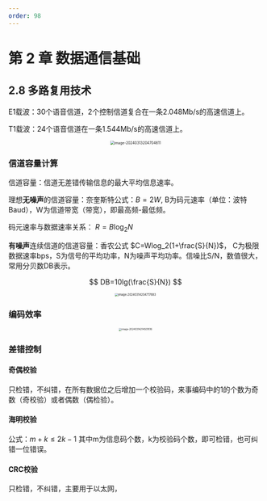 ```yaml
---
order: 98
---
```


# 第 2 章 数据通信基础

## 2.8 多路复用技术

E1载波：30个语音信道，2个控制信道复合在一条2.048Mb/s的高速信道上。

T1载波：24个语音信道在一条1.544Mb/s的高速信道上。

<center><img src="https://gitlab.com/loveagri/pic/-/raw/main/2024-03-13/20/76149_image-20240313204704611.png" alt="image-20240313204704611" style="zoom:50%;" /></center>

### 信道容量计算

信道容量：信道无差错传输信息的最大平均信息速率。

理想**无噪声**的信道容量：奈奎斯特公式：$B=2W$, B为码元速率（单位：波特Baud），W为信道带宽（带宽），即最高频-最低频。

码元速率与数据速率关系： $R=B\log_2 N$

**有噪声**连续信道的信道容量：香农公式 $C=Wlog_2(1+\frac{S}{N})$， C为极限数据速率bps，S为信号的平均功率，N为噪声平均功率。信噪比S/N，数值很大，常用分贝数DB表示。

$$
DB=10lg(\frac{S}{N})
$$

<center>
<img src="https://gitlab.com/loveagri/pic/-/raw/main/2024-03-14/20/60000_image-20240314204717683.png" alt="image-20240314204717683" style="zoom:40%;" />  
</center>

### 编码效率

<center>
<img src="https://gitlab.com/loveagri/pic/-/raw/main/2024-03-14/21/28990_image-20240314214507616.png" alt="image-20240314214507616" style="zoom: 33%;" />
</center>

### 差错控制

#### 奇偶校验

只检错，不纠错，在所有数据位之后增加一个校验码，来事编码中的1的个数为奇数（奇校验）或者偶数（偶检验）。

#### 海明校验

公式：$m+k \le 2k-1$ 其中m为信息码个数，k为校验码个数，即可检错，也可纠错一位错误。

#### CRC校验

只检错，不纠错，主要用于以太网，
